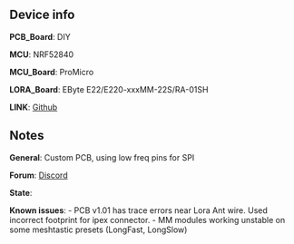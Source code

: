 ## Device info

**PCB_Board**: DIY

**MCU**: NRF52840

**MCU_Board**: ProMicro

**LORA_Board**: EByte E22/E220-xxxMM-22S/RA-01SH

**LINK**: [Github](https://github.com/mrekin/MeshtasticCustomBoards/tree/main/firmware/variants/diy/promicro_diy_mm)

## Notes

**General**: Custom PCB, using low freq pins for SPI

**Forum**: [Discord](https://discord.com/channels/867578229534359593/1194757507013427250)

**State**:

**Known issues**: 
      - PCB v1.01 has trace errors near Lora Ant wire. Used incorrect footprint for ipex connector.
      - MM modules working unstable on some meshtastic presets (LongFast, LongSlow)
